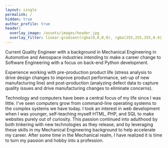 ```yaml
---
layout: single
permalink: /
hidden: true
author_profile: true
header:
  overlay_image: /assets/images/header.jpg
  overlay_filter: linear-gradient(rgba(0,0,0,0), rgba(255,255,255,0.9))
---
```


Current Quality Engineer with a background in Mechanical Engineering in Automotive and Aerospace industries intending to make a career change to Software Engineering with a focus on back-end Python development.

Experience working with pre-production product life (stress analysis to drive design changes to improve product performance, set-up of new manufacturing line) and post-production (analyzing defect data to capture quality issues and drive manufacturing changes to eliminate concerns).

Technology and computers have been a central focus of my life since I was little. I've seen computers grow from command-line operating systems to the complex systems we have today. I took an interest in web development when I was younger, self-teaching myself HTML, PHP, and SQL to make websites purely out of curiosity. This passion continued into adulthood by both tinkering with new technologies as they release, and by leveraging these skills in my Mechanical Engineering background to help accelerate my career. After some time in the Mechanical realm, I have realized it is time to turn my passion and hobby into a profession.

<span class="fa-stack fa-xs">
	<i class="fas fa-circle fa-stack-2x"></i>
	<i class="fa fa-briefcase fa-stack-1x fa-inverse"></i>
</span>

<span class="fa-stack fa-xs">
	<i class="fas fa-circle fa-stack-2x"></i>
	<i class="fa fa-user fa-stack-1x fa-inverse"></i>
</span>

<span class="fa-stack fa-xs">
	<i class="fas fa-circle fa-stack-2x"></i>
	<i class="fa fa-archive fa-stack-1x fa-inverse"></i>
</span>

<span class="fa-stack fa-xs">
	<i class="fas fa-circle fa-stack-2x"></i>
	<i class="fa fa-wrench fa-stack-1x fa-inverse"></i>
</span>